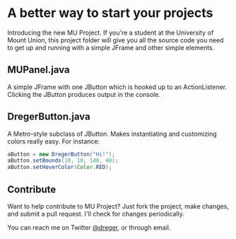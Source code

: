 # A better way to start your projects

Introducing the new MU Project. If you're a student at the University of Mount Union, this project folder will give you all the source code you need to get up and running with a simple JFrame and other simple elements. 

## MUPanel.java

A simple JFrame with one JButton which is hooked up to an ActionListener. Clicking the JButton produces output in the console. 

## DregerButton.java

A Metro-style subclass of JButton. Makes instantiating and customizing colors really easy. For instance: 

```java
aButton = new DregerButton("Hi!");
aButton.setBounds(10, 10, 140, 40);
aButton.setHoverColor(Color.RED);
```

## Contribute

Want to help contribute to MU Project? Just fork the project, make changes, and submit a pull request. I'll check for changes periodically. 

You can reach me on Twitter [@dreger](http://twitter.com/dreger), or through email. 
